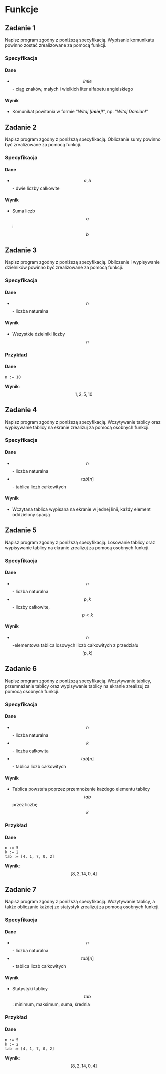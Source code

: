 # Funkcje

## Zadanie 1

Napisz program zgodny z poniższą specyfikacją. Wypisanie komunikatu powinno zostać zrealizowane za pomocą funkcji.

### Specyfikacja

#### Dane

* $$imie$$ - ciąg znaków, małych i wielkich liter alfabetu angielskiego

#### Wynik

* Komunikat powitania w formie "_Witaj \[**imie**]!_", np. "_Witaj Damian!_"

## Zadanie 2

Napisz program zgodny z poniższą specyfikacją. Obliczanie sumy powinno być zrealizowane za pomocą funkcji.

### Specyfikacja

#### Dane

* $$a, b$$ - dwie liczby całkowite

#### Wynik

* Suma liczb $$a$$ i $$b$$ 

## Zadanie 3

Napisz program zgodny z poniższą specyfikacją. Obliczenie i wypisywanie dzielników powinno być zrealizowane za pomocą funkcji.

### Specyfikacja

#### Dane

* $$n$$ - liczba naturalna

#### Wynik

* Wszystkie dzielniki liczby $$n$$ 

### Przykład

#### Dane

```
n := 10
```

**Wynik**: $$1, 2, 5, 10$$ 

## Zadanie 4

Napisz program zgodny z poniższą specyfikacją. Wczytywanie tablicy oraz wypisywanie tablicy na ekranie zrealizuj za pomocą osobnych funkcji.

### Specyfikacja

#### Dane

* $$n$$ - liczba naturalna
* $$tab[n]$$ - tablica liczb całkowitych

#### Wynik

* Wczytana tablica wypisana na ekranie w jednej linii, każdy element oddzielony spacją

## Zadanie 5

Napisz program zgodny z poniższą specyfikacją. Losowanie tablicy oraz wypisywanie tablicy na ekranie zrealizuj za pomocą osobnych funkcji.

### Specyfikacja

#### Dane

* $$n$$ - liczba naturalna
* $$p, k$$ - liczby całkowite, $$p < k$$

#### Wynik

* $$n$$-elementowa tablica losowych liczb całkowitych z przedziału $$[p,k)$$

## Zadanie 6

Napisz program zgodny z poniższą specyfikacją. Wczytywanie tablicy, przemnażanie tablicy oraz wypisywanie tablicy na ekranie zrealizuj za pomocą osobnych funkcji.

### Specyfikacja

#### Dane

* $$n$$ - liczba naturalna
* $$k$$ - liczba całkowita
* $$tab[n]$$ - tablica liczb całkowitych

#### Wynik

* Tablica powstała poprzez przemnożenie każdego elementu tablicy $$tab$$ przez liczbę $$k$$ 

### Przykład

#### Dane

```
n := 5
k := 2
tab := [4, 1, 7, 0, 2]
```

**Wynik**: $$[8, 2, 14, 0, 4]$$ 

## Zadanie 7

Napisz program zgodny z poniższą specyfikacją. Wczytywanie tablicy, a także obliczanie każdej ze statystyk zrealizuj za pomocą osobnych funkcji.

### Specyfikacja

#### Dane

* $$n$$ - liczba naturalna
* $$tab[n]$$ - tablica liczb całkowitych

#### Wynik

* Statystyki tablicy $$tab$$: minimum, maksimum, suma, średnia

### Przykład

#### Dane

```
n := 5
k := 2
tab := [4, 1, 7, 0, 2]
```

**Wynik**: $$[8, 2, 14, 0, 4]$$ 